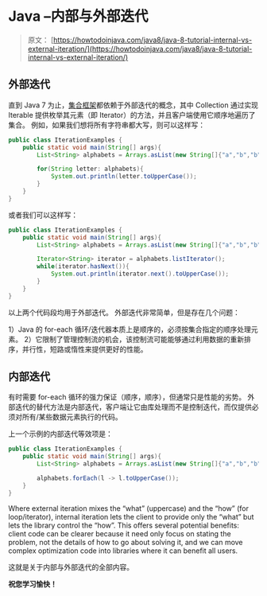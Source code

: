 # Java –内部与外部迭代

> 原文： [https://howtodoinjava.com/java8/java-8-tutorial-internal-vs-external-iteration/](https://howtodoinjava.com/java8/java-8-tutorial-internal-vs-external-iteration/)

## 外部迭代

直到 Java 7 为止，[集合框架](//howtodoinjava.com/java/collections/useful-java-collection-interview-questions/ "Useful java collection interview questions")都依赖于外部迭代的概念，其中 Collection 通过实现 Iterable 提供枚举其元素（即 Iterator）的方法，并且客户端使用它顺序地遍历了 集合。 例如，如果我们想将所有字符串都大写，则可以这样写：

```java
public class IterationExamples {
	public static void main(String[] args){
		List<String> alphabets = Arrays.asList(new String[]{"a","b","b","d"});

		for(String letter: alphabets){
			System.out.println(letter.toUpperCase());
		}
	}
}

```

或者我们可以这样写：

```java
public class IterationExamples {
	public static void main(String[] args){
		List<String> alphabets = Arrays.asList(new String[]{"a","b","b","d"});

		Iterator<String> iterator = alphabets.listIterator();
		while(iterator.hasNext()){
			System.out.println(iterator.next().toUpperCase());
		}
	}
}

```

以上两个代码段均用于外部迭代。 外部迭代非常简单，但是存在几个问题：

1）Java 的 for-each 循环/迭代器本质上是顺序的，必须按集合指定的顺序处理元素。
2）它限制了管理控制流的机会，该控制流可能能够通过利用数据的重新排序，并行性，短路或惰性来提供更好的性能。

## 内部迭代

有时需要 for-each 循环的强力保证（顺序，顺序），但通常只是性能的劣势。 外部迭代的替代方法是内部迭代，客户端让它由库处理而不是控制迭代，而仅提供必须对所有/某些数据元素执行的代码。

上一个示例的内部迭代等效项是：

```java
public class IterationExamples {
	public static void main(String[] args){
		List<String> alphabets = Arrays.asList(new String[]{"a","b","b","d"});

		alphabets.forEach(l -> l.toUpperCase());
	}
}

```

Where external iteration mixes the “what” (uppercase) and the “how” (for loop/iterator), internal iteration lets the client to provide only the “what” but lets the library control the “how”. This offers several potential benefits: client code can be clearer because it need only focus on stating the problem, not the details of how to go about solving it, and we can move complex optimization code into libraries where it can benefit all users.

这就是关于内部与外部迭代的全部内容。

**祝您学习愉快！**